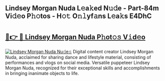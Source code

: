 ## Lindsey Morgan Nuda L𝚎a𝚔ed N𝚞𝚍e - Part-84m Vi𝚍𝚎o P𝚑𝚘tos - H𝚘𝚝 O𝚗𝚕yf𝚊ns L𝚎a𝚔s E4DhC

# <h2><a href="http://kfconwj.oniu.top/?m=Lindsey+Morgan+Nuda">🔗👉 🔴 Lindsey Morgan Nuda P𝚑ot𝚘𝚜 V𝚒d𝚎o</a></h2>

[![Lindsey Morgan Nuda Nu𝚍e𝚜](https://i.imgur.com/0qMVB7G.gif)](http://kfconwj.oniu.top/?m=Lindsey+Morgan+Nuda)
Digital content creator Lindsey Morgan Nuda, acclaimed for sharing dance and lifestyle material, consisting of performances and vlogs on social media. Versatile puppeteer Lindsey Morgan Nuda, recognized for their exceptional skills and accomplishments in bringing inanimate objects to life.  
